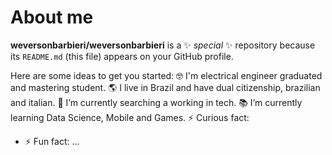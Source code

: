 # About me


**weversonbarbieri/weversonbarbieri** is a ✨ _special_ ✨ repository because its `README.md` (this file) appears on your GitHub profile.

Here are some ideas to get you started:
🤓 I'm electrical engineer graduated and mastering student.
🌎 I live in Brazil and have dual citizenship, brazilian and italian.
🔭 I’m currently searching a working in tech.
📚 I’m currently learning Data Science, Mobile and Games.
⚡ Curious fact:
- ⚡ Fun fact: ...
